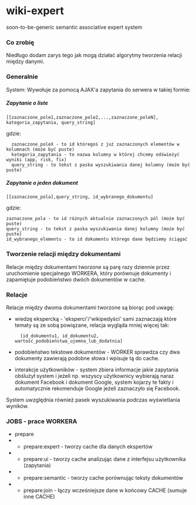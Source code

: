wiki-expert
===========

soon-to-be-generic semantic associative expert system


### Co zrobię

Niedługo dodam zarys tego jak mogą działać algorytmy tworzenia relacji między danymi. 

### Generalnie

System:
Wywołuje za pomocą AJAX'a zapytania do serwera w takiej formie:

##### Zapytanie o liste

    [[zaznaczone_pole1,zaznaczone_pole2,...,zaznaczone_poleN], kategoria_zapytania, query_string]
  
  gdzie:
      
      zaznaczone_poleX - to id któregoś z już zaznaczonych elementów w kolumnach (może być puste)
      kategoria_zapytania - to nazwa kolumny w której chcemy odświeżyć wyniki (app, risk, fix)
      query_string - to tekst z paska wyszukiwania danej kolumny (może być puste)

##### Zapytanie o jeden dokument
    
    [[zaznaczone_pola],query_string, id_wybranego_dokumentu]
  
  gdzie:
    
    zaznaczone_pola - to id różnych aktualnie zaznaczonych pól (może być puste)
    query_string - to tekst z paska wyszukiwania danej kolumny (może być puste)
    id_wybranego_elementu - to id dokumentu którego dane będziemy ściągać
    

### Tworzenie relacji między dokumentami

Relacje między dokumentami tworzone są parę razy dziennie przez uruchomienie specjalnego WORKERA,
który porównuje dokumenty i zapamiętuje podobieństwo dwóch dokumentów w cache.

### Relacje

Relacje między dwoma dokumentami tworzone są biorąc pod uwagę:
* wiedzę ekspercką - 'eksperci'/'wikipedyści' sami zaznaczają które tematy są ze sobą powiązane, relacja wygląda mniej więcej tak:

        [id_dokumentu1, id_dokumentu2, wartość_podobieństwa_ujemna_lub_dodatnia] 
    
* podobieństwo tekstowe dokumentów - WORKER sprawdza czy dwa dokumenty zawierają podobne słowa i wpisuje tą do cache.
* interakcje użytkowników - system zbiera informacje jakie zapytania obślużył system i jeżeli np. wszyscy użytkownicy wybierają naraz dokument Facebook i dokument Google, system kojarzy te fakty i automatycznie rekomenduje Google jeżeli zaznaczyło się Facebook.

System uwzględnia również pasek wyszukiwania podczas wyświetlania wyników.


### JOBS - prace WORKERA

* prepare
* * prepare:expert - tworzy cache dla danych ekspertów
* * prepare:ui - tworzy cache analizując dane z interfejsu użytkownika (zapytania)
* * prepare:semantic - tworzy cache porównując teksty dokumentów
* * prepare:join - łączy wcześniejsze dane w końcowy CACHE (sumuje inne CACHE)
    